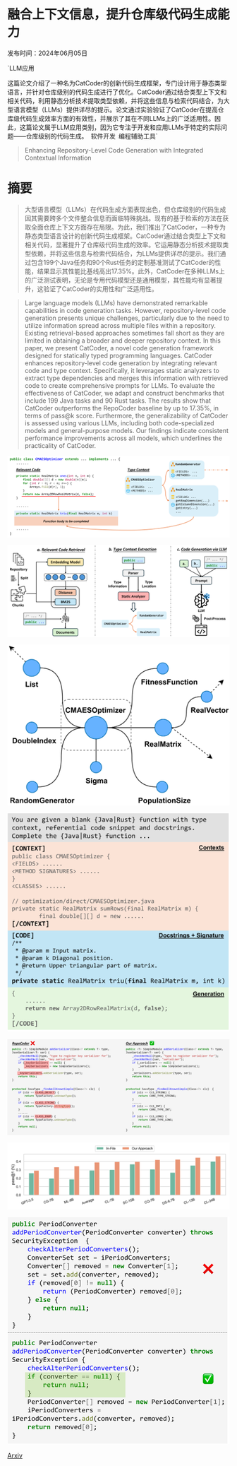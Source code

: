 # 融合上下文信息，提升仓库级代码生成能力

发布时间：2024年06月05日

`LLM应用

这篇论文介绍了一种名为CatCoder的创新代码生成框架，专门设计用于静态类型语言，并针对仓库级别的代码生成进行了优化。CatCoder通过结合类型上下文和相关代码，利用静态分析技术提取类型依赖，并将这些信息与检索代码结合，为大型语言模型（LLMs）提供详尽的提示。论文通过实验验证了CatCoder在提高仓库级代码生成效率方面的有效性，并展示了其在不同LLMs上的广泛适用性。因此，这篇论文属于LLM应用类别，因为它专注于开发和应用LLMs于特定的实际问题——仓库级别的代码生成。` `软件开发` `编程辅助工具`

> Enhancing Repository-Level Code Generation with Integrated Contextual Information

# 摘要

> 大型语言模型（LLMs）在代码生成方面表现出色，但仓库级别的代码生成因其需要跨多个文件整合信息而面临特殊挑战。现有的基于检索的方法在获取全面仓库上下文方面存在局限。为此，我们推出了CatCoder，一种专为静态类型语言设计的创新代码生成框架。CatCoder通过结合类型上下文和相关代码，显著提升了仓库级代码生成的效率。它运用静态分析技术提取类型依赖，并将这些信息与检索代码结合，为LLMs提供详尽的提示。我们通过包含199个Java任务和90个Rust任务的定制基准测试了CatCoder的性能，结果显示其性能比基线高出17.35%。此外，CatCoder在多种LLMs上的广泛测试表明，无论是专用代码模型还是通用模型，其性能均有显著提升，这验证了CatCoder的实用性和广泛适用性。

> Large language models (LLMs) have demonstrated remarkable capabilities in code generation tasks. However, repository-level code generation presents unique challenges, particularly due to the need to utilize information spread across multiple files within a repository. Existing retrieval-based approaches sometimes fall short as they are limited in obtaining a broader and deeper repository context. In this paper, we present CatCoder, a novel code generation framework designed for statically typed programming languages. CatCoder enhances repository-level code generation by integrating relevant code and type context. Specifically, it leverages static analyzers to extract type dependencies and merges this information with retrieved code to create comprehensive prompts for LLMs. To evaluate the effectiveness of CatCoder, we adapt and construct benchmarks that include 199 Java tasks and 90 Rust tasks. The results show that CatCoder outperforms the RepoCoder baseline by up to 17.35%, in terms of pass@k score. Furthermore, the generalizability of CatCoder is assessed using various LLMs, including both code-specialized models and general-purpose models. Our findings indicate consistent performance improvements across all models, which underlines the practicality of CatCoder.

![融合上下文信息，提升仓库级代码生成能力](../../../paper_images/2406.03283/x1.png)

![融合上下文信息，提升仓库级代码生成能力](../../../paper_images/2406.03283/x2.png)

![融合上下文信息，提升仓库级代码生成能力](../../../paper_images/2406.03283/x3.png)

![融合上下文信息，提升仓库级代码生成能力](../../../paper_images/2406.03283/x4.png)

![融合上下文信息，提升仓库级代码生成能力](../../../paper_images/2406.03283/x5.png)

![融合上下文信息，提升仓库级代码生成能力](../../../paper_images/2406.03283/x6.png)

![融合上下文信息，提升仓库级代码生成能力](../../../paper_images/2406.03283/x7.png)

[Arxiv](https://arxiv.org/abs/2406.03283)